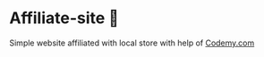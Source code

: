 # Affiliate-site :money_mouth_face:                                                                                                                                                                                                                                                                                                                                          
Simple website affiliated with local store
 with help of <a href="http://johnelder.com/">Codemy.com</a>
